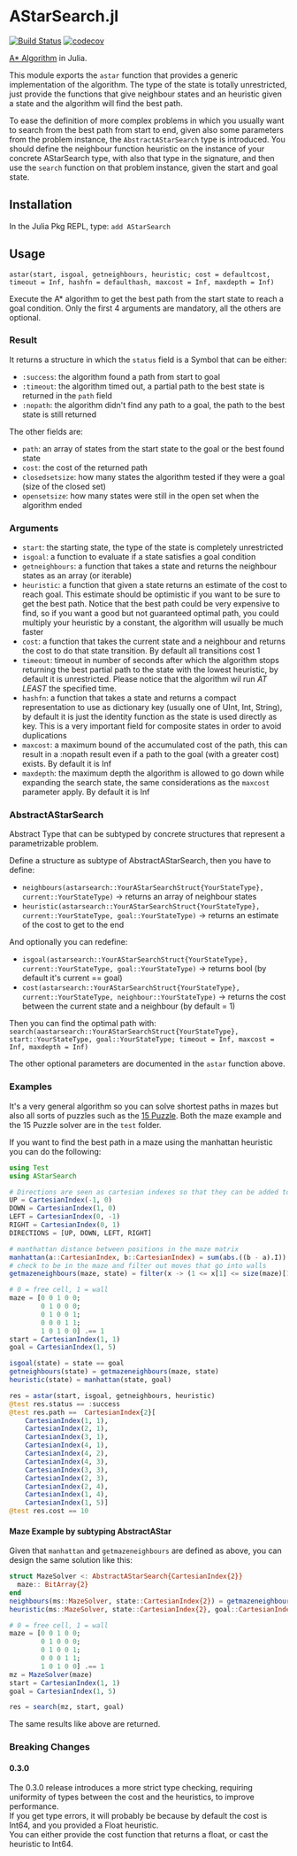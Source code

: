 # AStarSearch.jl
[![Build Status](https://github.com/PaoloSarti/AStarSearch.jl/workflows/CI/badge.svg)](https://github.com/PaoloSarti/AStarSearch.jl/actions?query=workflow%3ACI+branch%3Amaster)
[![codecov](https://codecov.io/gh/PaoloSarti/AStarSearch.jl/branch/main/graph/badge.svg?token=So4UrAd64G)](https://codecov.io/gh/PaoloSarti/AStarSearch.jl)


[A* Algorithm](https://en.wikipedia.org/wiki/A*_search_algorithm) in Julia.


This module exports the `astar` function that provides a generic implementation of the algorithm.
The type of the state is totally unrestricted, just provide the functions that give neighbour states and an heuristic given a state and the algorithm will find the best path.

To ease the definition of more complex problems in which you usually want to search from the best path from start to end, given also some parameters from the problem instance, the `AbstractAStarSearch` type is introduced. You should define the neighbour function heuristic on the instance of your concrete AStarSearch type, with also that type in the signature, and then use the `search` function on that problem instance, given the start and goal state.

## Installation
In the Julia Pkg REPL, type: `add AStarSearch`

## Usage

`astar(start, isgoal, getneighbours, heuristic;
          cost = defaultcost, timeout = Inf, hashfn = defaulthash, maxcost = Inf, maxdepth = Inf)`

Execute the A* algorithm to get the best path from the start state to reach a goal condition.
Only the first 4 arguments are mandatory, all the others are optional.

### Result
It returns a structure in which the `status` field is a Symbol that can be either:
- `:success`: the algorithm found a path from start to goal
- `:timeout`: the algorithm timed out, a partial path to the best state is returned in the `path` field
- `:nopath`: the algorithm didn't find any path to a goal, the path to the best state is still returned

The other fields are:
- `path`: an array of states from the start state to the goal or the best found state
- `cost`: the cost of the returned path
- `closedsetsize`: how many states the algorithm tested if they were a goal (size of the closed set)
- `opensetsize`: how many states were still in the open set when the algorithm ended

### Arguments
- `start`: the starting state, the type of the state is completely unrestricted
- `isgoal`: a function to evaluate if a state satisfies a goal condition
- `getneighbours`: a function that takes a state and returns the neighbour states as an array (or iterable)
- `heuristic`: a function that given a state returns an estimate of the cost to reach goal. This estimate should be optimistic if you want to be sure to get the best path. Notice that the best path could be very expensive to find, so if you want a good but not guaranteed optimal path, you could multiply your heuristic by a constant, the algorithm will usually be much faster
- `cost`: a function that takes the current state and a neighbour and returns the cost to do that state transition. By default all transitions cost 1
- `timeout`: timeout in number of seconds after which the algorithm stops returning the best partial path to the state with the lowest heuristic, by default it is unrestricted. Please notice that the algorithm wil run _AT LEAST_ the specified time.
- `hashfn`: a function that takes a state and returns a compact representation to use as dictionary key (usually one of UInt, Int, String), by default it is just the identity function as the state is used directly as key. This is a very important field for composite states in order to avoid duplications
- `maxcost`: a maximum bound of the accumulated cost of the path, this can result in a :nopath result even if a path to the goal (with a greater cost) exists. By default it is Inf
- `maxdepth`: the maximum depth the algorithm is allowed to go down while expanding the search state, the same considerations as the `maxcost` parameter apply. By default it is Inf

### AbstractAStarSearch
Abstract Type that can be subtyped by concrete structures that represent a parametrizable problem.

Define a structure as subtype of AbstractAStarSearch, then you have to define:
- `neighbours(astarsearch::YourAStarSearchStruct{YourStateType}, current::YourStateType)` -> returns an array of neighbour states
- `heuristic(astarsearch::YourAStarSearchStruct{YourStateType}, current::YourStateType, goal::YourStateType)` -> returns an estimate of the cost to get to the end

And optionally you can redefine:
- `isgoal(astarsearch::YourAStarSearchStruct{YourStateType}, current::YourStateType, goal::YourStateType)` -> returns bool (by default it's current == goal)
- `cost(astarsearch::YourAStarSearchStruct{YourStateType}, current::YourStateType, neighbour::YourStateType)` -> returns the cost between the current state and a neighbour (by default = 1)

Then you can find the optimal path with:
`search(aastarsearch::YourAStarSearchStruct{YourStateType}, start::YourStateType, goal::YourStateType; timeout = Inf, maxcost = Inf, maxdepth = Inf)`


The other optional parameters are documented in the `astar` function above.

### Examples
It's a very general algorithm so you can solve shortest paths in mazes but also all sorts of puzzles such as the [15 Puzzle](https://en.wikipedia.org/wiki/15_puzzle).
Both the maze example and the 15 Puzzle solver are in the `test` folder.

If you want to find the best path in a maze using the manhattan heuristic you can do the following:
```julia
using Test
using AStarSearch

# Directions are seen as cartesian indexes so that they can be added to a position to get the next position
UP = CartesianIndex(-1, 0)
DOWN = CartesianIndex(1, 0)
LEFT = CartesianIndex(0, -1)
RIGHT = CartesianIndex(0, 1)
DIRECTIONS = [UP, DOWN, LEFT, RIGHT]

# manthattan distance between positions in the maze matrix
manhattan(a::CartesianIndex, b::CartesianIndex) = sum(abs.((b - a).I))
# check to be in the maze and filter out moves that go into walls
getmazeneighbours(maze, state) = filter(x -> (1 <= x[1] <= size(maze)[1]) && (1 <= x[2] <= size(maze)[2]) && (!maze[x]), [state + d for d in DIRECTIONS])

# 0 = free cell, 1 = wall
maze = [0 0 1 0 0;
        0 1 0 0 0;
        0 1 0 0 1;
        0 0 0 1 1;
        1 0 1 0 0] .== 1
start = CartesianIndex(1, 1)
goal = CartesianIndex(1, 5)

isgoal(state) = state == goal
getneighbours(state) = getmazeneighbours(maze, state)
heuristic(state) = manhattan(state, goal)

res = astar(start, isgoal, getneighbours, heuristic)
@test res.status == :success
@test res.path ==  CartesianIndex{2}[
    CartesianIndex(1, 1),
    CartesianIndex(2, 1),
    CartesianIndex(3, 1),
    CartesianIndex(4, 1),
    CartesianIndex(4, 2),
    CartesianIndex(4, 3),
    CartesianIndex(3, 3),
    CartesianIndex(2, 3),
    CartesianIndex(2, 4),
    CartesianIndex(1, 4),
    CartesianIndex(1, 5)]
@test res.cost == 10
```

#### Maze Example by subtyping AbstractAStar
Given that `manhattan` and `getmazeneighbours` are defined as above, you can design the same solution like this:

```julia
struct MazeSolver <: AbstractAStarSearch{CartesianIndex{2}}
  maze:: BitArray{2}
end
neighbours(ms::MazeSolver, state::CartesianIndex{2}) = getmazeneighbours(ms.maze, state)
heuristic(ms::MazeSolver, state::CartesianIndex{2}, goal::CartesianIndex{2}) = manhattan(state, goal)

# 0 = free cell, 1 = wall
maze = [0 0 1 0 0;
        0 1 0 0 0;
        0 1 0 0 1;
        0 0 0 1 1;
        1 0 1 0 0] .== 1
mz = MazeSolver(maze)
start = CartesianIndex(1, 1)
goal = CartesianIndex(1, 5)

res = search(mz, start, goal)
```

The same results like above are returned.

### Breaking Changes
#### 0.3.0
The 0.3.0 release introduces a more strict type checking, requiring uniformity of types between the cost and the heuristics, to improve performance.  
If you get type errors, it will probably be because by default the cost is Int64, and you provided a Float heuristic.  
You can either provide the cost function that returns a float, or cast the heuristic to Int64.

